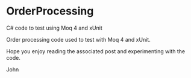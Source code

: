 # OrderProcessing
C# code to test using Moq 4 and xUnit

Order processing code used to test with Moq 4 and xUnit.

Hope you enjoy reading the associated post and experimenting
with the code.

John
